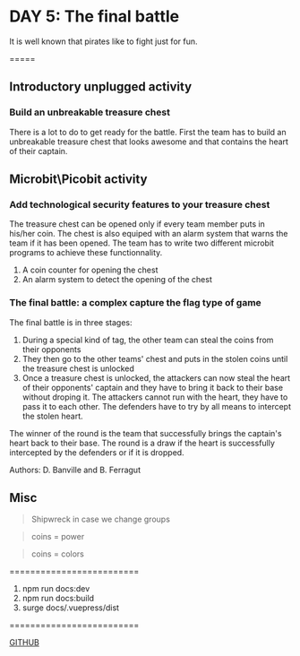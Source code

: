 # DAY 5: The final battle

It is well known that pirates like to fight just for fun.

=====
## Introductory unplugged activity

### Build an unbreakable treasure chest

There is a lot to do to get ready for the battle. First the team has to build an unbreakable treasure chest that looks awesome and that contains the heart of their captain.

## Microbit\Picobit activity

### Add technological security features to your treasure chest

The treasure chest can be opened only if every team member puts in his/her coin. The chest is also equiped with an alarm system that warns the team if it has been opened. The team has to write two different microbit programs to achieve these functionnality.

1. A coin counter for opening the chest
2. An alarm system to detect the opening of the chest

### The final battle: a complex capture the flag type of game

The final battle is in three stages:

1. During a special kind of tag, the other team can steal the coins from their opponents
2. They then go to the other teams' chest and puts in the stolen coins until the treasure chest is unlocked
3. Once a treasure chest is unlocked, the attackers can now steal the heart of their opponents' captain and they have to bring it back to their base without droping it. The attackers cannot run with the heart, they have to pass it to each other. The defenders have to try by all means to intercept the stolen heart. 

The winner of the round is the team that successfully brings the captain's heart back to their base. The round is a draw if the heart is successfully intercepted by the defenders or if it is dropped.

Authors: D. Banville and B. Ferragut

## Misc

> Shipwreck in case we change groups

> coins = power

> coins =  colors

=========================
1. npm run docs:dev
2. npm run docs:build
3. surge docs/.vuepress/dist

=========================

[GITHUB](https://github.com/bernatferragut/VuePress-Projects)